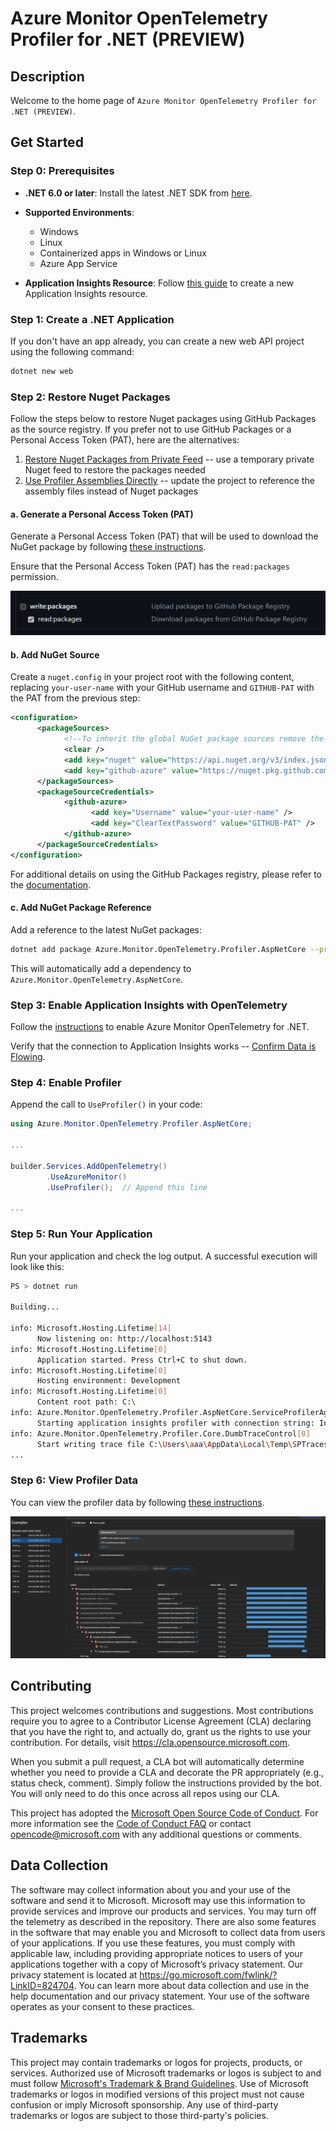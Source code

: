 # Azure Monitor OpenTelemetry Profiler for .NET (PREVIEW)

## Description

Welcome to the home page of `Azure Monitor OpenTelemetry Profiler for .NET (PREVIEW)`.

## Get Started

### Step 0: Prerequisites

- **.NET 6.0 or later**: Install the latest .NET SDK from [here](https://dotnet.microsoft.com/download/dotnet).
- **Supported Environments**:

  - Windows
  - Linux
  - Containerized apps in Windows or Linux
  - Azure App Service
- **Application Insights Resource**: Follow [this guide](https://learn.microsoft.com/azure/azure-monitor/app/create-workspace-resource#create-a-workspace-based-resource) to create a new Application Insights resource.

### Step 1: Create a .NET Application

If you don't have an app already, you can create a new web API project using the following command:

```sh
dotnet new web
```

### Step 2: Restore Nuget Packages

Follow the steps below to restore Nuget packages using GitHub Packages as the source registry. If you prefer not to use GitHub Packages or a Personal Access Token (PAT), here are the alternatives:

1. [Restore Nuget Packages from Private Feed](./docs/UseBagetter.md) -- use a temporary private Nuget feed to restore the packages needed
1. [Use Profiler Assemblies Directly](./docs/UseAssembly.md) -- update the project to reference the assembly files instead of Nuget packages

#### a. Generate a Personal Access Token (PAT)

 Generate a Personal Access Token (PAT) that will be used to download the NuGet package by following [these instructions](https://docs.github.com/authentication/keeping-your-account-and-data-secure/managing-your-personal-access-tokens#creating-a-personal-access-token-classic).

Ensure that the Personal Access Token (PAT) has the `read:packages` permission.

![PAT read](./images/PAT-read.png)

#### b. Add NuGet Source

Create a `nuget.config` in your project root with the following content, replacing `your-user-name` with your GitHub username and `GITHUB-PAT` with the PAT from the previous step:

```xml
<configuration>
      <packageSources>
            <!--To inherit the global NuGet package sources remove the <clear/> line below -->
            <clear />
            <add key="nuget" value="https://api.nuget.org/v3/index.json" />
            <add key="github-azure" value="https://nuget.pkg.github.com/Azure/index.json" />  
      </packageSources>
      <packageSourceCredentials>
            <github-azure>
                  <add key="Username" value="your-user-name" />
                  <add key="ClearTextPassword" value="GITHUB-PAT" />
            </github-azure>
      </packageSourceCredentials>
</configuration>
```

For additional details on using the GitHub Packages registry, please refer to the [documentation](https://docs.github.com/packages/working-with-a-github-packages-registry/working-with-the-nuget-registry#installing-a-package).

#### c. Add NuGet Package Reference

Add a reference to the latest NuGet packages:

```sh
dotnet add package Azure.Monitor.OpenTelemetry.Profiler.AspNetCore --prerelease
```

This will automatically add a dependency to `Azure.Monitor.OpenTelemetry.AspNetCore`.

### Step 3: Enable Application Insights with OpenTelemetry

Follow the [instructions](https://learn.microsoft.com/azure/azure-monitor/app/opentelemetry-enable?tabs=aspnetcore#enable-opentelemetry-with-application-insights) to enable Azure Monitor OpenTelemetry for .NET.

Verify that the connection to Application Insights works -- [Confirm Data is Flowing](https://learn.microsoft.com/azure/azure-monitor/app/opentelemetry-enable?tabs=aspnetcore#confirm-data-is-flowing).

### Step 4: Enable Profiler

Append the call to `UseProfiler()` in your code:

```csharp
using Azure.Monitor.OpenTelemetry.Profiler.AspNetCore;

...

builder.Services.AddOpenTelemetry()
        .UseAzureMonitor()
        .UseProfiler();  // Append this line

...
```

### Step 5: Run Your Application

Run your application and check the log output. A successful execution will look like this:

```sh
PS > dotnet run

Building...

info: Microsoft.Hosting.Lifetime[14]
      Now listening on: http://localhost:5143
info: Microsoft.Hosting.Lifetime[0]
      Application started. Press Ctrl+C to shut down.
info: Microsoft.Hosting.Lifetime[0]
      Hosting environment: Development
info: Microsoft.Hosting.Lifetime[0]
      Content root path: C:\
info: Azure.Monitor.OpenTelemetry.Profiler.AspNetCore.ServiceProfilerAgentBootstrap[0]
      Starting application insights profiler with connection string: InstrumentationKey=5d…
info: Azure.Monitor.OpenTelemetry.Profiler.Core.DumbTraceControl[0]
      Start writing trace file C:\Users\aaa\AppData\Local\Temp\SPTraces\...
...
```

### Step 6: View Profiler Data

You can view the profiler data by following [these instructions](https://learn.microsoft.com/azure/azure-monitor/profiler/profiler-data).

![sample trace](./images/sample-trace.png)

## Contributing

This project welcomes contributions and suggestions.  Most contributions require you to agree to a Contributor License Agreement (CLA) declaring that you have the right to, and actually do, grant us
the rights to use your contribution. For details, visit https://cla.opensource.microsoft.com.

When you submit a pull request, a CLA bot will automatically determine whether you need to provide a CLA and decorate the PR appropriately (e.g., status check, comment). Simply follow the instructions
provided by the bot. You will only need to do this once across all repos using our CLA.

This project has adopted the [Microsoft Open Source Code of Conduct](https://opensource.microsoft.com/codeofconduct/). For more information see the [Code of Conduct FAQ](https://opensource.microsoft.com/codeofconduct/faq/) or contact [opencode@microsoft.com](mailto:opencode@microsoft.com) with any additional questions or comments.

## Data Collection

The software may collect information about you and your use of the software and send it to Microsoft. Microsoft may use this information to provide services and improve our products and services. You may turn off the telemetry as described in the repository. There are also some features in the software that may enable you and Microsoft to collect data from users of your applications. If you use these features, you must comply with applicable law, including providing appropriate notices to users of your applications together with a copy of Microsoft’s privacy statement. Our privacy statement is located at <https://go.microsoft.com/fwlink/?LinkID=824704>. You can learn more about data collection and use in the help documentation and our privacy statement. Your use of the software operates as your consent to these practices.

## Trademarks

This project may contain trademarks or logos for projects, products, or services. Authorized use of Microsoft trademarks or logos is subject to and must follow [Microsoft's Trademark & Brand Guidelines](https://www.microsoft.com/en-us/legal/intellectualproperty/trademarks/usage/general).
Use of Microsoft trademarks or logos in modified versions of this project must not cause confusion or imply Microsoft sponsorship.
Any use of third-party trademarks or logos are subject to those third-party's policies.
